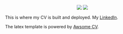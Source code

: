<div align="center">
  <img src="https://circleci.com/gh/singlaive/resume.svg?style=shield" />
  <img src="https://img.shields.io/github/last-commit/singlaive/resume.svg" />
</div>

This is where my CV is built and deployed.
My [LinkedIn](www.linkedin.com/in/murphymeng).

The latex template is powered by [Awsome CV](https://github.com/posquit0/Awesome-CV).

